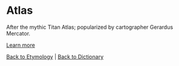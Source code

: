 # Atlas

After the mythic Titan Atlas; popularized by cartographer Gerardus Mercator.

[Learn more](https://en.wiktionary.org/wiki/atlas)

[Back to Etymology](Etymology.md) | [Back to Dictionary](../dictionary.md)
